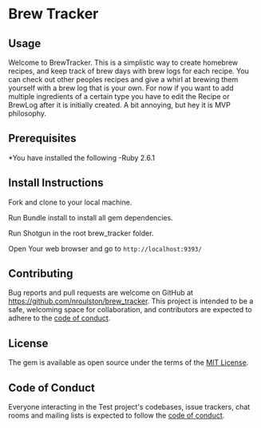 # Brew Tracker
## Usage

Welcome to BrewTracker. This is a simplistic way to create homebrew recipes, and keep track of brew days with brew logs for each recipe. You can check out other peoples recipes and give a whirl at brewing them yourself with a brew log that is your own. For now if you want to add multiple ingredients of a certain type you have to edit the Recipe or BrewLog after it is initially created. A bit annoying, but hey it is MVP philosophy. 



## Prerequisites
*You have installed the following
  -Ruby 2.6.1

## Install Instructions

Fork and clone to your local machine.

Run Bundle install to install all gem dependencies. 

Run Shotgun in the root brew_tracker folder.

Open Your web browser and go to `http://localhost:9393/` 



## Contributing

Bug reports and pull requests are welcome on GitHub at https://github.com/nroulston/brew_tracker. This project is intended to be a safe, welcoming space for collaboration, and contributors are expected to adhere to the [code of conduct](https://github.com/Nroulston/brew_tracker/blob/master/CODE_OF_CONDUCT.md).


## License

The gem is available as open source under the terms of the [MIT License](https://opensource.org/licenses/MIT).

## Code of Conduct

Everyone interacting in the Test project's codebases, issue trackers, chat rooms and mailing lists is expected to follow the [code of conduct](https://github.com/Nroulston/brew_tracker/blob/master/CODE_OF_CONDUCT.md).